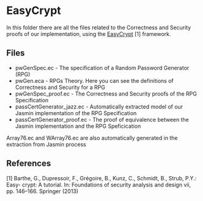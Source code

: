 # EasyCrypt
In this folder there are all the files related to the Correctness and Security proofs of our implementation, using the [EasyCrypt](#https://www.easycrypt.info/trac) [1] framework.

## Files
* pwGenSpec.ec - The specification of a Random Password Generator (RPG)
* pwGen.eca - RPGs Theory. Here you can see the definitions of Correctness and Security for a RPG
* pwGenSpec_proof.ec - The Correctness and Security proofs of the RPG Specification
* passCertGenerator_jazz.ec - Automatically extracted model of our Jasmin implementation of the RPG Specification
* passCertGenerator_proof.ec - The proof of equivalence between the Jasmin implementation and the RPG Speficication

Array76.ec and WArray76.ec are also automatically generated in the extraction from Jasmin process


## References
[1]
Barthe, G., Dupressoir, F., Grégoire, B., Kunz, C., Schmidt, B., Strub, P.Y.: Easy-
crypt: A tutorial. In: Foundations of security analysis and design vii, pp. 146–166.
Springer (2013)
